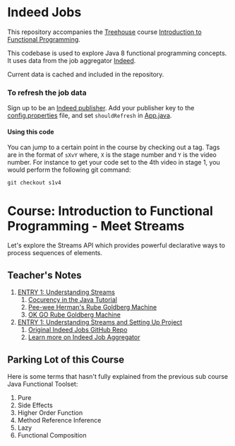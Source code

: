 # Indeed Jobs

This repository accompanies the [Treehouse](https://teamtreehouse.com) course [Introduction to Functional Programming](https://teamtreehouse.com/library/introduction-to-functional-programming/upcoming).

This codebase is used to explore Java 8 functional programming concepts.  It uses data from the job aggregator [Indeed](http://indeed.com).

Current data is cached and included in the repository.


### To refresh the job data
Sign up to be an [Indeed publisher](https://www.indeed.com/publisher).  Add your publisher key to the [config.properties](src/main/resources/config.properties) file,
and set `shouldRefresh` in [App.java](src/main/java/com/teamtreehouse/jobs/App.java#L13).

#### Using this code
You can jump to a certain point in the course by checking out a tag.  Tags are in the format of `sXvY` where,
`X` is the stage number and `Y` is the video number.  For instance to get your code set to the 4th video in stage 1,
you would perform the following git command:

`git checkout s1v4`

# Course: Introduction to Functional Programming - Meet Streams
Let's explore the Streams API which provides powerful declarative ways to process sequences of elements.

## Teacher's Notes
1. [ENTRY 1: Understanding Streams](https://teamtreehouse.com/library/understanding-streams)
    1. [Cocurency in the Java Tutorial](https://docs.oracle.com/javase/tutorial/essential/concurrency/)
    2. [Pee-wee Herman's Rube Goldberg Machine](https://www.youtube.com/watch?v=KVdqwD_bcPs)
    3. [OK GO Rube Goldberg Machine](https://www.youtube.com/watch?v=qybUFnY7Y8w)
2. [ENTRY 1: Understanding Streams and Setting Up Project](https://teamtreehouse.com/library/setting-up-the-project-4)
    1. [Original Indeed Jobs GitHub Repo](https://github.com/treehouse-projects/java-fp-indeed-jobs)
    2. [Learn more on Indeed Job Aggregator](http://www.indeed.com/)

## Parking Lot of this Course
Here is some terms that hasn't fully explained from the previous sub course Java Functional Toolset:

1. Pure
2. Side Effects
3. Higher Order Function
4. Method Reference Inference
5. Lazy
6. Functional Composition